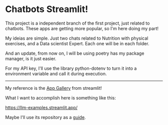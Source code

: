 # Chatbots Streamlit!

This project is a independent branch of the first project, just related to chatbots.
These apps are getting more popular, so I'm here doing my part!

My ideias are simple. Just two chats related to Nutrition with physical exercises, and a Data scientist Expert. Each one will be in each folder.

And an update, from now on, I will be using poetry has my package manager, is it just easier.

For my API key, I'll use the library python-dotenv to turn it into a environment variable and call it during execution.


---

My reference is the [App Gallery](https://streamlit.io/gallery?category=llms) from streamlit!

What I want to accomplish here is something like this:

https://llm-examples.streamlit.app/

Maybe I'll use its repository as a [guide](https://github.com/streamlit/llm-examples/blob/main/Chatbot.py).


